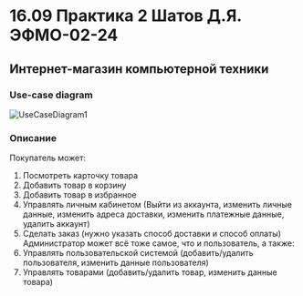 # 16.09 Практика 2 Шатов Д.Я. ЭФМО-02-24
## Интернет-магазин компьютерной техники
### Use-case diagram
![UseCaseDiagram1](https://github.com/user-attachments/assets/2bbc7937-7ef4-455b-8b0b-33bd8d4d33f7)
### Описание
Покупатель может:
1) Посмотреть карточку товара
2) Добавить товар в корзину
3) Добавить товар в избранное
4) Управлять личным кабинетом (Выйти из аккаунта, изменить личные данные, изменить адреса доставки, изменить платежные данные, удалить аккаунт)
5) Сделать заказ (нужно указать способ доставки и способ оплаты)
Администратор может всё тоже самое, что и пользователь, а также:
1) Управлять пользовательской системой (добавить/удалить пользователя, изменить данные пользователя)
2) Управлять товарами (добавить/удалить товар, изменить данные товара)
